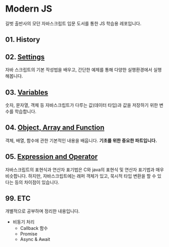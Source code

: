 # Modern JS

길벗 출반사의 모던 자바스크립트 입문 도서를 통한 JS 학습용 레포입니다. 

## 01. History



## 02. [Settings](./02_settings)

자바 스크립트의 기본 작성법을 배우고, 간단한 예제를 통해 다양한 실행환경에서 실행해봅니다. 

## 03. [Variables](./03_variables)

숫자, 문자열, 객체 등 자바스크립트가 다루는 값(데이터 타입)과 값을 저장하기 위한 변수를 학습합니다.

## 04. [Object, Array and Function](./04_OAF)

객체, 배열, 함수에 관한 기본적인 내용을 배웁니다. __기초를 위한 중요한 파트입니다.__

## 05. [Expression and Operator](./05_EAO)

자바스크립트의 표현식과 연산자 표기법은 C와 java의 표현식 및 연산자 표기법과 매우 비슷합니다. 하지만, 자바스크립트에는 래퍼 객체가 있고, 묵시적 타입 변환을 할 수 있다는 등의 차이점이 있습니다. 

## 99. ETC

개별적으로 공부하며 정리한 내용입니다.

- 비동기 처리
  - Callback 함수
  - Promise
  - Async & Await